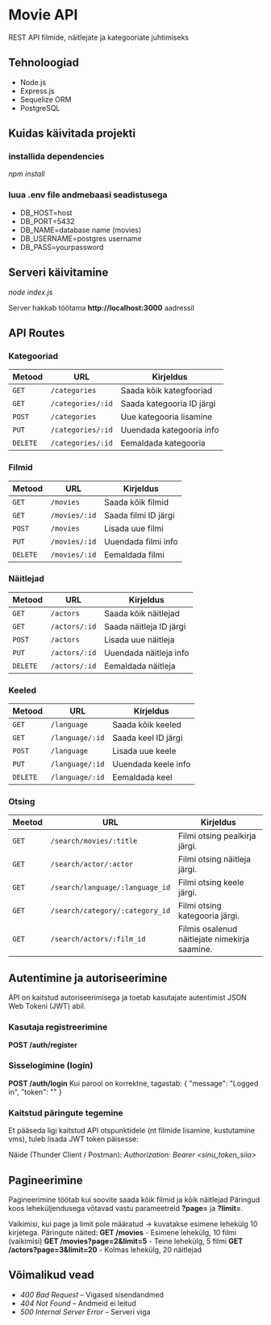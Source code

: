 # Movie API

REST API filmide, näitlejate ja kategooriate juhtimiseks 

## Tehnoloogiad

- Node.js
- Express.js
- Sequelize ORM
- PostgreSQL

## Kuidas käivitada projekti

### installida dependencies

*npm install*

### luua .env file andmebaasi seadistusega

- DB_HOST=host
- DB_PORT=5432
- DB_NAME=database name (movies)
- DB_USERNAME=postgres username
- DB_PASS=yourpassword

## Serveri käivitamine

*node index.js*

Server hakkab töötama **http://localhost:3000** aadressil

## API Routes

### Kategooriad

| Metood | URL | Kirjeldus |
|-------|-----|----------|
| `GET` | `/categories` | Saada kõik kategfooriad|
| `GET` | `/categories/:id` | Saada kategooria ID järgi|
| `POST` | `/categories` | Uue kategooria lisamine|
| `PUT` | `/categories/:id` | Uuendada kategooria info |
| `DELETE` | `/categories/:id` | Eemaldada kategooria |

### Filmid
| Metood | URL | Kirjeldus |
|-------|-----|----------|
| `GET` | `/movies` | Saada kõik filmid |
| `GET` | `/movies/:id` | Saada filmi ID järgi|
| `POST` | `/movies` | Lisada uue filmi |
| `PUT` | `/movies/:id` | Uuendada filmi info |
| `DELETE` | `/movies/:id` | Eemaldada filmi |

### Näitlejad
| Metood | URL | Kirjeldus |
|-------|-----|----------|
| `GET` | `/actors` | Saada kõik näitlejad |
| `GET` | `/actors/:id` | Saada näitleja ID järgi|
| `POST` | `/actors` | Lisada uue näitleja |
| `PUT` | `/actors/:id` | Uuendada näitleja info |
| `DELETE` | `/actors/:id` | Eemaldada näitleja |

### Keeled
| Metood | URL | Kirjeldus |
|-------|-----|----------|
| `GET` | `/language` | Saada kõik keeled |
| `GET` | `/language/:id` | Saada keel ID järgi|
| `POST` | `/language` | Lisada uue keele |
| `PUT` | `/language/:id` | Uuendada keele info |
| `DELETE` | `/language/:id` | Eemaldada keel |

### Otsing
| Meetod | URL | Kirjeldus |
|-------|-----|----------|
| `GET` | `/search/movies/:title` | Filmi otsing pealkirja järgi.   |
| `GET` | `/search/actor/:actor` | Filmi otsing näitleja järgi. |
| `GET` | `/search/language/:language_id` | Filmi otsing keele järgi. 
| `GET` | `/search/category/:category_id` | Filmi otsing kategooria järgi.  
| `GET` | `/search/actors/:film_id` | Filmis osalenud näitlejate nimekirja saamine.  

## Autentimine ja autoriseerimine
API on kaitstud autoriseerimisega ja toetab kasutajate autentimist JSON Web Tokeni (JWT) abil.

### Kasutaja registreerimine

**POST /auth/register**

### Sisselogimine (login)
**POST /auth/login**
Kui parool on korrektne, tagastab:
    {
    "message": "Logged in",
    "token": "<JWT-token>"
    }
### Kaitstud päringute tegemine
Et pääseda ligi kaitstud API otspunktidele (nt filmide lisamine, kustutamine vms), tuleb lisada JWT token päisesse:

Näide (Thunder Client / Postman): 
*Authorization: Bearer <sinu_token_siia>* 

## Pagineerimine
Pagineerimine töötab kui soovite saada kõik filmid ja kõik näitlejad
Päringud koos leheküljendusega võtavad vastu parameetreid **?page=** ja **?limit=**.

Vaikimisi, kui page ja limit pole määratud → kuvatakse esimene lehekülg 10 kirjetega.
Päringute näited:
**GET /movies** - Esimene lehekülg, 10 filmi (vaikimisi)
**GET /movies?page=2&limit=5** - Teine lehekülg, 5 filmi
**GET /actors?page=3&limit=20** - Kolmas lehekülg, 20 näitlejad 

## Võimalikud  vead

- *400 Bad Request* – Vigased sisendandmed
- *404 Not Found* – Andmeid ei leitud
- *500 Internal Server Error* – Serveri viga